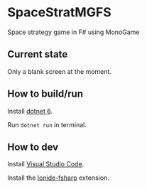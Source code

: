 # SpaceStratMGFS
Space strategy game in F# using MonoGame

## Current state

Only a blank screen at the moment.

## How to build/run

Install [dotnet 6](https://dotnet.microsoft.com/en-us/download/dotnet/6.0).

Run ``` dotnet run ``` in terminal.

## How to dev

Install [Visual Studio Code](https://code.visualstudio.com/Download).

Install the [Ionide-fsharp](https://marketplace.visualstudio.com/items?itemName=Ionide.Ionide-fsharp) extension.

